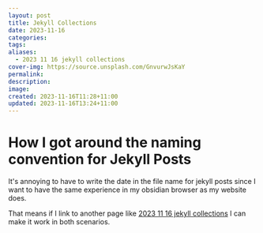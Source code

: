 ```yaml
---
layout: post
title: Jekyll Collections
date: 2023-11-16
categories: 
tags: 
aliases:
  - 2023 11 16 jekyll collections
cover-img: https://source.unsplash.com/GnvurwJsKaY
permalink: 
description: 
image: 
created: 2023-11-16T11:28+11:00
updated: 2023-11-16T13:24+11:00
---
```

# How I got around the naming convention for Jekyll Posts
It's annoying to have to write the date in the file name for jekyll posts since I want to have the same experience in my obsidian browser as my website does.

That means if I link to another page like [2023 11 16 jekyll collections](2023-11-16-jekyll-collections) I can make it work in both scenarios.